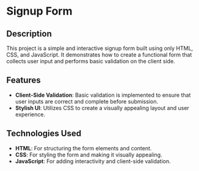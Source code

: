 # Signup Form

## Description

This project is a simple and interactive signup form built using only HTML, CSS, and JavaScript. It demonstrates how to create a functional form that collects user input and performs basic validation on the client side.

## Features

- **Client-Side Validation**: Basic validation is implemented to ensure that user inputs are correct and complete before submission.
- **Stylish UI**: Utilizes CSS to create a visually appealing layout and user experience.

## Technologies Used

- **HTML**: For structuring the form elements and content.
- **CSS**: For styling the form and making it visually appealing.
- **JavaScript**: For adding interactivity and client-side validation.

